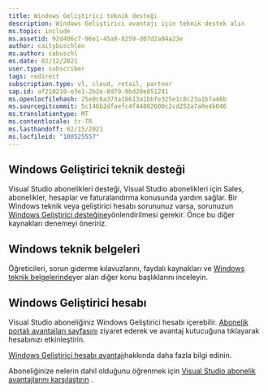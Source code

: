 ```yaml
---
title: Windows Geliştirici teknik desteği
description: Windows Geliştirici avantajı için teknik destek alın
ms.topic: include
ms.assetid: 92d406c7-96e1-45a9-8259-d07d2a04a23e
author: caitybuschlen
ms.author: cabuschl
ms.date: 02/12/2021
user.type: subscriber
tags: redirect
subscription.type: vl, cloud, retail, partner
sap.id: af210210-e3e1-2b2e-8d79-9bd20e851241
ms.openlocfilehash: 25e0c6a373a18613a1bbfe325e1c8c23a1b7a46b
ms.sourcegitcommit: 5c146b2dfaefc4f44802600c2cd252a7a0e4b846
ms.translationtype: MT
ms.contentlocale: tr-TR
ms.lasthandoff: 02/15/2021
ms.locfileid: "100525557"
---
```

## <a name="windows-developer-technical-support"></a>Windows Geliştirici teknik desteği  

Visual Studio abonelikleri desteği, Visual Studio abonelikleri için Sales, abonelikler, hesaplar ve faturalandırma konusunda yardım sağlar. Bir Windows teknik veya geliştirici hesabı sorununuz varsa, sorunuzun [Windows Geliştirici desteğine](https://developer.microsoft.com/windows/support/?utm_source=developermscom)yönlendirilmesi gerekir. Önce bu diğer kaynakları denemeyi öneririz. 

## <a name="windows-technical-documentation"></a>Windows teknik belgeleri 
Öğreticileri, sorun giderme kılavuzlarını, faydalı kaynakları ve [Windows teknik belgelerinde](https://docs.microsoft.com/windows/)yer alan diğer konu başlıklarını inceleyin.

## <a name="windows-developer-account"></a>Windows Geliştirici hesabı
Visual Studio aboneliğiniz Windows Geliştirici hesabı içerebilir. [Abonelik portalı avantajları sayfasını](https://my.visualstudio.com/Benefits) ziyaret ederek ve avantaj kutucuğuna tıklayarak hesabınızı etkinleştirin. 

[Windows Geliştirici hesabı avantajı](https://docs.microsoft.com/visualstudio/subscriptions/vs-windows-dev)hakkında daha fazla bilgi edinin. 

Aboneliğinize nelerin dahil olduğunu öğrenmek için [Visual Studio abonelik avantajlarını karşılaştırın](https://visualstudio.microsoft.com/vs/benefits/#azure?cat=visual-studio-enterprise-subscription) .